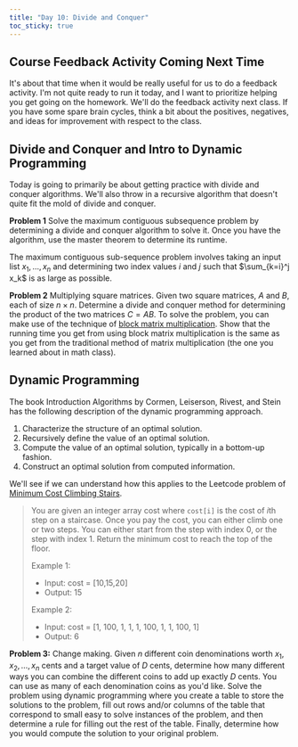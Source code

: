 ```yaml
---
title: "Day 10: Divide and Conquer"
toc_sticky: true
---
```


## Course Feedback Activity Coming Next Time

It's about that time when it would be really useful for us to do a feedback activity.  I'm not quite ready to run it today, and I want to prioritize helping you get going on the homework.  We'll do the feedback activity next class.  If you have some spare brain cycles, think a bit about the positives, negatives, and ideas for improvement with respect to the class.

## Divide and Conquer and Intro to Dynamic Programming

Today is going to primarily be about getting practice with divide and conquer algorithms.  We'll also throw in a recursive algorithm that doesn't quite fit the mold of divide and conquer.

**Problem 1** Solve the maximum contiguous subsequence problem by determining a divide and conquer algorithm to solve it.  Once you have the algorithm, use the master theorem to determine its runtime.

The maximum contiguous sub-sequence problem involves taking an input list $x_1, \ldots, x_n$ and determining two index values $i$ and $j$ such that $\sum_{k=i}^j x_k$ is as large as possible.

**Problem 2** Multiplying square matrices.  Given two square matrices, $A$ and $B$, each of size $n \times n$.  Determine a divide and conquer method for determining the product of the two matrices $C = AB$.  To solve the problem, you can make use of the technique of [block matrix multiplication](https://en.wikipedia.org/wiki/Block_matrix#Block_matrix_multiplication).  Show that the running time you get from using block matrix multiplication is the same as you get from the traditional method of matrix multiplication (the one you learned about in math class).

## Dynamic Programming

The book Introduction Algorithms by Cormen, Leiserson, Rivest, and Stein has the following description of the dynamic programming approach.

1. Characterize the structure of an optimal solution.
2. Recursively define the value of an optimal solution.
3. Compute the value of an optimal solution, typically in a bottom-up fashion.
4. Construct an optimal solution from computed information.

We'll see if we can understand how this applies to the Leetcode problem of [Minimum Cost Climbing Stairs](https://leetcode.com/problems/min-cost-climbing-stairs/description/).

> You are given an integer array cost where ``cost[i]`` is the cost of $i$th step on a staircase. Once you pay the cost, you can either climb one or two steps.
> You can either start from the step with index 0, or the step with index 1.
> Return the minimum cost to reach the top of the floor.
> 
> Example 1:
>  - Input: cost = [10,15,20]
>  - Output: 15
>
> Example 2:
>   - Input: cost = [1, 100, 1, 1, 1, 100, 1, 1, 100, 1]
>   - Output: 6


**Problem 3:** Change making.  Given $n$ different coin denominations worth $x_1, x_2, \ldots, x_n$ cents and a target value of $D$ cents, determine how many different ways you can combine the different coins to add up exactly $D$ cents.  You can use as many of each denomination coins as you'd like.  Solve the problem using dynamic programming where you create a table to store the solutions to the problem, fill out rows and/or columns of the table that correspond to small easy to solve instances of the problem, and then determine a rule for filling out the rest of the table.  Finally, determine how you would compute the solution to your original problem.